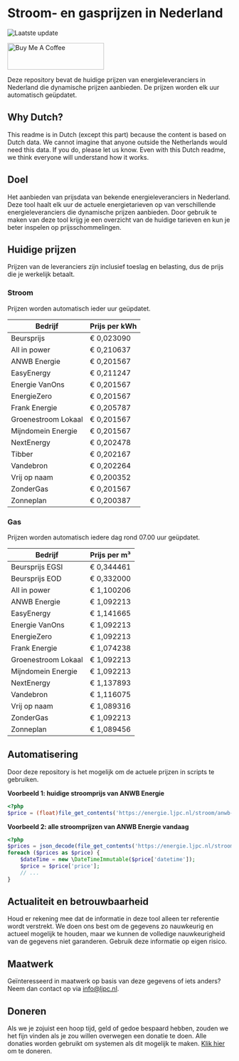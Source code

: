 # Stroom- en gasprijzen in Nederland

![Laatste update](https://img.shields.io/badge/laatste%20update-2023--07--04%2013%3A00%20CET-brightgreen)

<a href="https://www.buymeacoffee.com/Lars-" target="_blank"><img src="https://cdn.buymeacoffee.com/buttons/v2/default-orange.png" alt="Buy Me A Coffee" height="60" style="height: 60px !important;width: 217px !important;" ></a>

Deze repository bevat de huidige prijzen van energieleveranciers in Nederland die dynamische prijzen aanbieden. De prijzen worden elk uur automatisch geüpdatet.

## Why Dutch?

This readme is in Dutch (except this part) because the content is based on Dutch data. We cannot imagine that anyone outside the Netherlands would need this data. If you do, please let us know. Even with this Dutch readme, we think
everyone will understand how it works.

## Doel

Het aanbieden van prijsdata van bekende energieleveranciers in Nederland. Deze tool haalt elk uur de actuele energietarieven op van verschillende energieleveranciers die dynamische prijzen aanbieden. Door gebruik te maken van deze tool
krijg je een overzicht van de huidige tarieven en kun je beter inspelen op prijsschommelingen.

## Huidige prijzen

Prijzen van de leveranciers zijn inclusief toeslag en belasting, dus de prijs die je werkelijk betaalt.

### Stroom

Prijzen worden automatisch ieder uur geüpdatet.

 Bedrijf | Prijs per kWh 
---------|---------------
Beursprijs | € 0,023090
All in power | € 0,210637
ANWB Energie | € 0,201567
EasyEnergy | € 0,211247
Energie VanOns | € 0,201567
EnergieZero | € 0,201567
Frank Energie | € 0,205787
Groenestroom Lokaal | € 0,201567
Mijndomein Energie | € 0,201567
NextEnergy | € 0,202478
Tibber | € 0,202167
Vandebron | € 0,202264
Vrij op naam | € 0,200352
ZonderGas | € 0,201567
Zonneplan | € 0,200387


### Gas

Prijzen worden automatisch iedere dag rond 07.00 uur geüpdatet.

 Bedrijf | Prijs per m³ 
---------|--------------
Beursprijs EGSI | € 0,344461
Beursprijs EOD | € 0,332000
All in power | € 1,100206
ANWB Energie | € 1,092213
EasyEnergy | € 1,141665
Energie VanOns | € 1,092213
EnergieZero | € 1,092213
Frank Energie | € 1,074238
Groenestroom Lokaal | € 1,092213
Mijndomein Energie | € 1,092213
NextEnergy | € 1,137893
Vandebron | € 1,116075
Vrij op naam | € 1,089316
ZonderGas | € 1,092213
Zonneplan | € 1,089456


## Automatisering

Door deze repository is het mogelijk om de actuele prijzen in scripts te gebruiken.

**Voorbeeld 1: huidige stroomprijs van ANWB Energie**

```php
<?php
$price = (float)file_get_contents('https://energie.ljpc.nl/stroom/anwb-energie-nu.txt');

```

**Voorbeeld 2: alle stroomprijzen van ANWB Energie vandaag**

```php
<?php
$prices = json_decode(file_get_contents('https://energie.ljpc.nl/stroom/all-in-power-vandaag.json'),true);
foreach ($prices as $price) {
    $dateTime = new \DateTimeImmutable($price['datetime']);
    $price = $price['price'];
    // ...
}
```

## Actualiteit en betrouwbaarheid

Houd er rekening mee dat de informatie in deze tool alleen ter referentie wordt verstrekt. We doen ons best om de gegevens zo nauwkeurig en actueel mogelijk te houden, maar we kunnen de volledige nauwkeurigheid van de gegevens niet
garanderen. Gebruik deze informatie op eigen risico.

## Maatwerk

Geïnteresseerd in maatwerk op basis van deze gegevens of iets anders? Neem dan contact op
via [info@ljpc.nl](mailto:info@ljpc.nl?subject=Energie%20prijzen).

## Doneren

Als we je zojuist een hoop tijd, geld of gedoe bespaard hebben, zouden we het fijn vinden als je zou willen overwegen een
donatie te doen. Alle donaties worden gebruikt om systemen als dit mogelijk te
maken. [Klik hier](https://www.buymeacoffee.com/Lars-) om te doneren.

